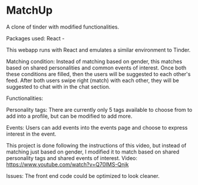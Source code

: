 # MatchUp

A clone of tinder with modified functionalities. 

Packages used: 
React - 

This webapp runs with React and emulates a similar environment to Tinder. 

Matching condition: 
  Instead of matching based on gender, this matches based on shared personalities and common events of interest. Once both these conditions are filled, then the users will be suggested to each other's feed. 
  After both users swipe right (match) with each other, they will be suggested to chat with in the chat section. 

Functionalities: 

Personality tags: 
  There are currently only 5 tags available to choose from to add into a profile, but can be modified to add more. 
  
Events: 
  Users can add events into the events page and choose to express interest in the event. 

This project is done following the instructions of this video, but instead of matching just based on gender, I modified it to match based on shared personality tags and shared events of interest. Video: https://www.youtube.com/watch?v=Q70IMS-Qnjk 

Issues: The front end code could be optimized to look cleaner. 
